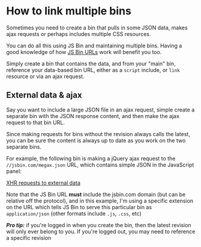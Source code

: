 # How to link multiple bins

Sometimes you need to create a bin that pulls in some JSON data, makes ajax requests or perhaps includes multiple CSS resources.

You can do all this using JS Bin and maintaining multiple bins. Having a good knowledge of how [JS Bin URLs](/help/urls) work will benefit you too.

Simply create a bin that contains the data, and from your "main" bin, reference your data-based bin URL, either as a `script` include, or `link` resource or via an ajax request.

## External data & ajax

Say you want to include a large JSON file in an ajax request, simple create a separate bin with the JSON response content, and then make the ajax request to that bin URL.

Since making requests for bins without the revision always calls the latest, you can be sure the content is always up to date as you work on the two separate bins.

For example, the following bin is making a jQuery ajax request to the `//jsbin.com/megax.json` URL, which contains simple JSON in the JavaScript panel:

<div class="embed"><a class="jsbin-embed" href="http://jsbin.com/yuraf/2/embed?js,output">XHR requests to external data</a><script src="http://static.jsbin.com/js/embed.js"></script></div>

Note that the JS Bin URL **must** include the jsbin.com domain (but can be relative off the protocol), and in this example, I'm using a specific extension on the URL which tells JS Bin to serve this particular bin as `application/json` (other formats include `.js`, `.css`, etc)

***Pro tip:*** if you're logged in when you create the bin, then the latest revision will only ever belong to you. If you're logged out, you may need to reference a specific revision